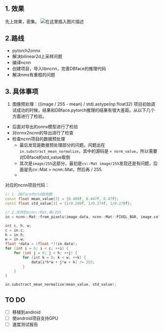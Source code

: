 ﻿## 1. 效果
先上效果，密集。
![在这里插入图片描述](https://img-blog.csdnimg.cn/20200527184001865.png?x-oss-process=image/watermark,type_ZmFuZ3poZW5naGVpdGk,shadow_10,text_aHR0cHM6Ly9ibG9nLmNzZG4ubmV0L3UwMTE2MjIyMDg=,size_16,color_FFFFFF,t_70)

## 2.路线
- pytorch2onnx
- 解决bilinear2d上采样问题
- 编译ncnn
- 创建项目，导入libncnn，完善DBface的推理代码
- 解决nms有重框的问题

## 3. 具体事项
1. 图像预处理：((image / 255 - mean) / std).astype(np.float32)
项目初始调试成功的时候，结果和DBface.pytorch推理的结果有很大差距。从以下几个方面进行了检验。
- 后面对导出的onnx模型进行了检验
- 对onnx2ncnn的导出进行了检查
- 检查ncnn项目的数据预处理
  +  最后发现是数据预处理部分的问题。问题出在`in.substract_mean_normalize`，其中的源码是 `× norm_value`，所以需要对DBface的std_value取倒
  + 其次是`image/255`这部分，最初是`cv::Mat image/255`发现还是有问题，后面是先cv::Mat > ncnn::Mat，然后再 / 255.
  + 
对应的ncnn项目代码：
```cpp
// 1. DBface的std取倒数
const float mean_value[3] = {0.408f, 0.447f, 0.47f};
const float std_value[3] = {1/0.289f, 1/0.274f, 1/0.278f};

// 2.先转到ncnn::Mat,再/255
in = ncnn::Mat::from_pixels(image.data, ncnn::Mat::PIXEL_BGR, image.cols, image.rows);

int c, h, w;
c = in.c;
h = in.h;
w = in.w;
float *data = (float *)(in.data);
for (int i = 0; i < c; ++i) {
    for (int j = 0; j < h; ++j) {
        for (int k = 0; k < w; ++k) {
            data[i*h*w + j*w + k] /= 255;
        }
    }
}

in.substract_mean_normalize(mean_value, std_value);
```

## TO DO
- [ ] 移植到android
- [ ] 使android项目支持GPU
- [ ] 速度测试报告
